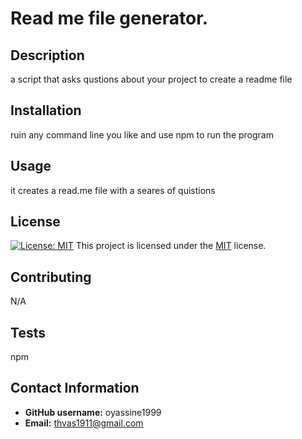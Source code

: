 # Read me file generator. 
## Description
a script that asks qustions about your project to create a readme file
## Installation
ruin any command line you like and use npm to run the program
## Usage
it creates a read.me file with a seares of quistions
## License
[![License: MIT](https://img.shields.io/badge/License-MIT-blue.svg)](https://opensource.org/licenses/MIT)
This project is licensed under the [MIT](https://opensource.org/licenses/MIT) license.
## Contributing
N/A
## Tests
npm
## Contact Information
- **GitHub username:** oyassine1999
- **Email:** thvas1911@gmail.com
